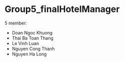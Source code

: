 # Group5_finalHotelManager

5 member: 
 - Doan Ngoc Khuong
 - Thai Ba Toan Thang
 - Le Vinh Luan
 - Nguyen Cong Thanh
 - Nguyen Ha Long
